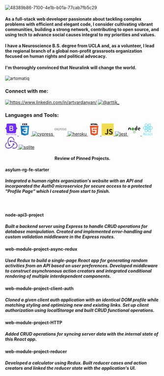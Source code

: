![48389b86-7100-4e1b-b01a-77cab7fb5c29](https://github.com/artomatiq/artomatiq/assets/126132705/a5286049-b6f3-4755-9079-8bdd687d8b5f)

<h4 align="left">As a full-stack web developer passionate about tackling complex problems with efficient and elegant code, I consider cultivating vibrant communities, building a strong network, contributing to open source, and using tech to advance social causes integral to my priorities and values.</h4>
<h4 align="left">I have a Neuroscience B.S. degree from UCLA and, as a volunteer, I lead the regional branch of a global non-profit grassroots organization focused on human rights and political advocacy.</h4>

<h4 align="left">I'm thoroughly convinced that Neuralink will change the world.</h4>

<p align="left"> <img src="https://komarev.com/ghpvc/?username=artomatiq&label=Profile%20views&color=0e75b6&style=flat" alt="artomatiq" /> </p>

<h3 align="left">Connect with me:</h3>
<p align="left">
<a href="https://linkedin.com/in/https://www.linkedin.com/in/artvardanyan/" target="blank"><img align="center" src="https://raw.githubusercontent.com/rahuldkjain/github-profile-readme-generator/master/src/images/icons/Social/linked-in-alt.svg" alt="https://www.linkedin.com/in/artvardanyan/" height="30" width="40" /></a>
<a href="https://instagram.com/@arttik_" target="blank"><img align="center" src="https://raw.githubusercontent.com/rahuldkjain/github-profile-readme-generator/master/src/images/icons/Social/instagram.svg" alt="@arttik_" height="30" width="40" /></a>
</p>

<h3 align="left">Languages and Tools:</h3>
<p align="left"> <a href="https://getbootstrap.com" target="_blank" rel="noreferrer"> <img src="https://raw.githubusercontent.com/devicons/devicon/master/icons/bootstrap/bootstrap-plain-wordmark.svg" alt="bootstrap" width="40" height="40"/> </a> <a href="https://www.w3schools.com/css/" target="_blank" rel="noreferrer"> <img src="https://raw.githubusercontent.com/devicons/devicon/master/icons/css3/css3-original-wordmark.svg" alt="css3" width="40" height="40"/> </a> <a href="https://www.cypress.io" target="_blank" rel="noreferrer"> <img src="https://raw.githubusercontent.com/simple-icons/simple-icons/6e46ec1fc23b60c8fd0d2f2ff46db82e16dbd75f/icons/cypress.svg" alt="cypress" width="40" height="40"/> </a> <a href="https://expressjs.com" target="_blank" rel="noreferrer"> <img src="https://raw.githubusercontent.com/devicons/devicon/master/icons/express/express-original-wordmark.svg" alt="express" width="40" height="40"/> </a> <a href="https://heroku.com" target="_blank" rel="noreferrer"> <img src="https://www.vectorlogo.zone/logos/heroku/heroku-icon.svg" alt="heroku" width="40" height="40"/> </a> <a href="https://www.w3.org/html/" target="_blank" rel="noreferrer"> <img src="https://raw.githubusercontent.com/devicons/devicon/master/icons/html5/html5-original-wordmark.svg" alt="html5" width="40" height="40"/> </a> <a href="https://developer.mozilla.org/en-US/docs/Web/JavaScript" target="_blank" rel="noreferrer"> <img src="https://raw.githubusercontent.com/devicons/devicon/master/icons/javascript/javascript-original.svg" alt="javascript" width="40" height="40"/> </a> <a href="https://jestjs.io" target="_blank" rel="noreferrer"> <img src="https://www.vectorlogo.zone/logos/jestjsio/jestjsio-icon.svg" alt="jest" width="40" height="40"/> </a> <a href="https://nodejs.org" target="_blank" rel="noreferrer"> <img src="https://raw.githubusercontent.com/devicons/devicon/master/icons/nodejs/nodejs-original-wordmark.svg" alt="nodejs" width="40" height="40"/> </a> <a href="https://reactjs.org/" target="_blank" rel="noreferrer"> <img src="https://raw.githubusercontent.com/devicons/devicon/master/icons/react/react-original-wordmark.svg" alt="react" width="40" height="40"/> </a> <a href="https://redux.js.org" target="_blank" rel="noreferrer"> <img src="https://raw.githubusercontent.com/devicons/devicon/master/icons/redux/redux-original.svg" alt="redux" width="40" height="40"/> </a> <a href="https://www.sqlite.org/" target="_blank" rel="noreferrer"> <img src="https://www.vectorlogo.zone/logos/sqlite/sqlite-icon.svg" alt="sqlite" width="40" height="40"/> </a> </p>

<h4 align="center">Review of Pinned Projects.</h4>

<h4 align="left">asylum-rg-fe-starter</h4>
<h5 align="left">Integrated a human rights organization's website with an API and incorporated the Auth0 microservice for secure access to a protected "Profile Page" which I created from start to finish.</h5>
&nbsp;

<h4 align="left">node-api3-project</h4>
<h5 align="left">Built a backend server using Express to handle CRUD operations for database manipulation. Created and implemented error-handling and custom validation middleware in the Express routes.</h5>


<h4 align="left">web-module-project-async-redux</h4>
<h5 align="left">Used Redux to build a single-page React app for generating random activities from an API based on user preferences. Developed middleware to construct asynchronous action creators and integrated conditional rendering of multiple interdependent components.</h5>


<h4 align="left">web-module-project-client-auth</h4>
<h5 align="left">Cloned a given client auth application with an identical DOM profile while matching styling and optimizing new and existing links. Set up client authorization using localStorage and built CRUD functional operations.</h5>


<h4 align="left">web-module-project-HTTP </h4>
<h5 align="left">Added CRUD operations for syncing server data with the internal state of this React app.</h5>


<h4 align="left">web-module-project-reducer </h4>
<h5 align="left">Developed a calculator using Redux. Built reducer cases and action creators and linked the reducer state with the application's UI.</h5>


